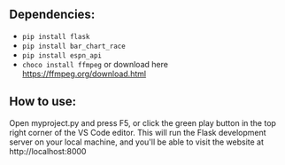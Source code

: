 ## Dependencies:

- `pip install flask`
- `pip install bar_chart_race`
- `pip install espn_api`
- `choco install ffmpeg` or download here https://ffmpeg.org/download.html

## How to use:

Open myproject.py and press F5, or click the green play button in the top right corner of the VS Code editor. This will run the Flask development server on your local machine, and you'll be able to visit the website at http://localhost:8000
